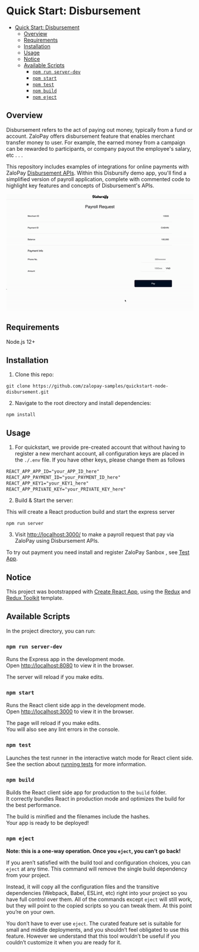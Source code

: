 # Quick Start: Disbursement

- [Quick Start: Disbursement](#quick-start-disbursement)
  - [Overview](#overview)
  - [Requirements](#requirements)
  - [Installation](#installation)
  - [Usage](#usage)
  - [Notice](#notice)
  - [Available Scripts](#available-scripts)
    - [`npm run server-dev`](#npm-run-server-dev)
    - [`npm start`](#npm-start)
    - [`npm test`](#npm-test)
    - [`npm build`](#npm-build)
    - [`npm eject`](#npm-eject)
  
## Overview

Disbursement refers to the act of paying out money, typically from a fund or account. ZaloPay offers disbursement feature that enables merchant transfer money to user. For example, the earned money from a campaign can be rewarded to participants, or company payout the employee's salary, etc . . .

This repository includes examples of integrations for online payments with ZaloPay [Disbursement APIs](https://docs.zalopay.vn/en/v2/payments/disbursement/overview.html). Within this Disbursify demo app, you'll find a simplified version of payroll application, complete with commented code to highlight key features and concepts of Disbursement's APIs.

![Disbursify demo](public/images/payroll-via-zalopay.gif)

## Requirements

Node.js 12+

## Installation

1. Clone this repo:

```
git clone https://github.com/zalopay-samples/quickstart-node-disbursement.git
```

2. Navigate to the root directory and install dependencies:

```
npm install
```

## Usage

1. For quickstart, we provide pre-created account that without having to register a new merchant account, all configuration keys are placed in the `./.env` file. If you have other keys, please change them as follows

```
REACT_APP_APP_ID="your_APP_ID_here"
REACT_APP_PAYMENT_ID="your_PAYMENT_ID_here"
REACT_APP_KEY1="your_KEY1_here"
REACT_APP_PRIVATE_KEY="your_PRIVATE_KEY_here"
```

2. Build & Start the server:

This will create a React production build and start the express server

```
npm run server
```

3. Visit [http://localhost:3000/](http://localhost:3000/) to make a payroll request that pay via ZaloPay using Disbursement APIs.

To try out payment you need install and register ZaloPay Sanbox , see [Test App](https://zalopay-samples.github.io/test-wallets).

## Notice

This project was bootstrapped with [Create React App](https://github.com/facebook/create-react-app), using the [Redux](https://redux.js.org/) and [Redux Toolkit](https://redux-toolkit.js.org/) template.

## Available Scripts

In the project directory, you can run:

### `npm run server-dev`

Runs the Express app in the development mode.<br />
Open [http://localhost:8080](http://localhost:8080) to view it in the browser.

The server will reload if you make edits.<br />

### `npm start`

Runs the React client side app in the development mode.<br />
Open [http://localhost:3000](http://localhost:3000) to view it in the browser.

The page will reload if you make edits.<br />
You will also see any lint errors in the console.

### `npm test`

Launches the test runner in the interactive watch mode for React client side.<br />
See the section about [running tests](https://facebook.github.io/create-react-app/docs/running-tests) for more information.

### `npm build`

Builds the React client side app for production to the `build` folder.<br />
It correctly bundles React in production mode and optimizes the build for the best performance.

The build is minified and the filenames include the hashes.<br />
Your app is ready to be deployed!

### `npm eject`

**Note: this is a one-way operation. Once you `eject`, you can’t go back!**

If you aren’t satisfied with the build tool and configuration choices, you can `eject` at any time. This command will remove the single build dependency from your project.

Instead, it will copy all the configuration files and the transitive dependencies (Webpack, Babel, ESLint, etc) right into your project so you have full control over them. All of the commands except `eject` will still work, but they will point to the copied scripts so you can tweak them. At this point you’re on your own.

You don’t have to ever use `eject`. The curated feature set is suitable for small and middle deployments, and you shouldn’t feel obligated to use this feature. However we understand that this tool wouldn’t be useful if you couldn’t customize it when you are ready for it.
